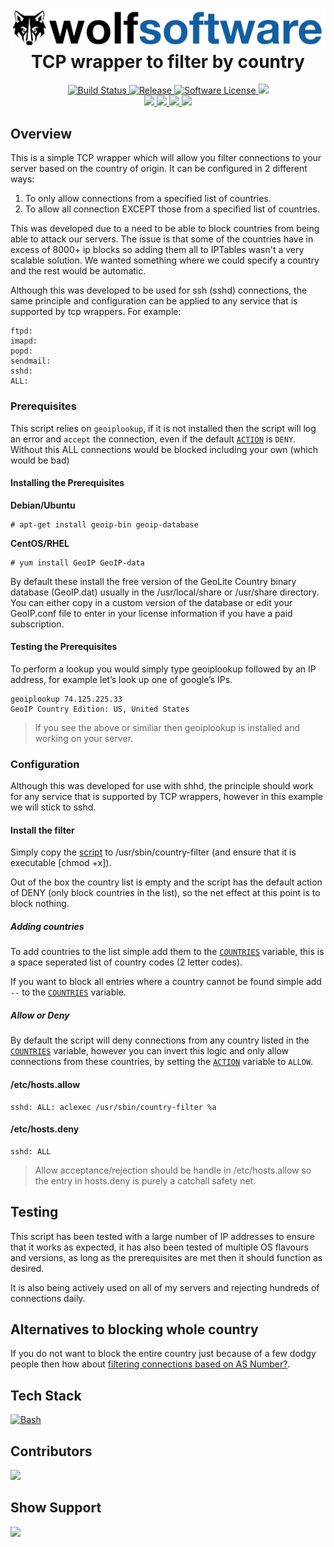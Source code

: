 <h1 align="center">
        <a href="https://github.com/WolfSoftware">
                <img src="https://github.com/WolfSoftware/branding/blob/master/images/general/banners/64/black-and-white.png?raw=true" alt="Wolf Software Logo" />
        </a>
        <br>
        TCP wrapper to filter by country
</h1>


<p align="center">
        <a href="https://travis-ci.com/SecOpsToolbox/tcp-wrappers-country-filter">
                <img src="https://img.shields.io/travis/com/SecOpsToolbox/tcp-wrappers-country-filter/master?style=for-the-badge&logo=travis" alt="Build Status">
        </a>
        <a href="https://github.com/SecOpsToolbox/tcp-wrappers-country-filter/releases/latest">
                <img src="https://img.shields.io/github/release/SecOpsToolbox/tcp-wrappers-country-filter?color=blue&style=for-the-badge&logo=github&logoColor=white&label=Latest%20Release" alt="Release">
        </a>
        <a href="LICENSE.md">
                <img src="https://img.shields.io/badge/license-MIT-blue?style=for-the-badge&logo=read-the-docs&logoColor=white" alt="Software License">
        </a>
        <a href="https://www.gnu.org/software/bash/">
                <img src="https://img.shields.io/badge/Developed%20in-bash-blue?logo=gnu-bash&logoColor=white&style=for-the-badge" />
        </a>
	<br>
        <a href=".github/CODE_OF_CONDUCT.md">
                <img src="https://img.shields.io/badge/Code%20of%20Conduct-blue?style=for-the-badge&logo=read-the-docs&logoColor=white" />
        </a>
        <a href=".github/CONTRIBUTING.md">
                <img src="https://img.shields.io/badge/Contributing-blue?style=for-the-badge&logo=read-the-docs&logoColor=white" />
        </a>
        <a href=".github/SECURITY.md">
                <img src="https://img.shields.io/badge/Report%20Security%20Concern-blue?style=for-the-badge&logo=read-the-docs&logoColor=white" />
        </a>
        <a href=".github/SUPPORT.md">
                <img src="https://img.shields.io/badge/Get%20Support-blue?style=for-the-badge&logo=read-the-docs&logoColor=white" />
        </a>
</p>

## Overview

This is a simple TCP wrapper which will allow you filter connections to your server based on the country of origin. It can be configured in 2 different ways:
1. To only allow connections from a specified list of countries.
2. To allow all connection EXCEPT those from a specified list of countries.

This was developed due to a need to be able to block countries from being able to attack our servers. The issue is that some of the countries have in excess of 8000+ ip blocks so adding them all to IPTables wasn't a very scalable solution. We wanted something where we could specify a country and the rest would be automatic.

Although this was developed to be used for ssh (sshd) connections, the same principle and configuration can be applied to any service that is supported by tcp wrappers. For example:
```
ftpd:
imapd:
popd:
sendmail:
sshd:
ALL:
```

### Prerequisites

This script relies on `geoiplookup`, if it is not installed then the script will log an error and `accept` the connection, even if the default [`ACTION`](src/country-filter.sh#L26) is `DENY`. Without this ALL connections would be blocked including your own (which would be bad)

#### Installing the Prerequisites

<b>Debian/Ubuntu</b>
```shell
# apt-get install geoip-bin geoip-database
```

<b>CentOS/RHEL</b>
```shell
# yum install GeoIP GeoIP-data
```

By default these install the free version of the GeoLite Country binary database (GeoIP.dat) usually in the /usr/local/share or /usr/share directory. You can either copy in a custom version of the database or edit your GeoIP.conf file to enter in your license information if you have a paid subscription.

#### Testing the Prerequisites

To perform a lookup you would simply type geoiplookup followed by an IP address, for example let’s look up one of google’s IPs.

```shell
geoiplookup 74.125.225.33
GeoIP Country Edition: US, United States
```
> If you see the above or similiar then geoiplookup is installed and working on your server.

### Configuration

Although this was developed for use with shhd, the principle should work for any service that is supported by TCP wrappers, however in this example we will stick to sshd.

#### Install the filter

Simply copy the [script](src/country-filter.sh) to /usr/sbin/country-filter (and ensure that it is executable [chmod +x]).

Out of the box the country list is empty and the script has the default action of DENY (only block countries in the list), so the net effect at this point is to block nothing.

##### Adding countries

To add countries to the list simple add them to the [`COUNTRIES`](src/country-filter.sh#L23) variable, this is a space seperated list of country codes (2 letter codes). 

If you want to block all entries where a country cannot be found simple add `--` to the [`COUNTRIES`](src/country-filter.sh#L23) variable.

##### Allow or Deny

By default the script will deny connections from any country listed in the [`COUNTRIES`](src/country-filter.sh#L23) variable, however you can invert this logic and only allow connections from these countries, by setting the [`ACTION`](src/country-filter.sh#L26) variable to `ALLOW`.

#### /etc/hosts.allow
```shell
sshd: ALL: aclexec /usr/sbin/country-filter %a 
```

#### /etc/hosts.deny
```shell
sshd: ALL
````
> Allow acceptance/rejection should be handle in /etc/hosts.allow so the entry in hosts.deny is purely a catchall safety net.

## Testing

This script has been tested with a large number of IP addresses to ensure that it works as expected, it has also been tested of multiple OS flavours and versions, as long as the prerequisites are met then it should function as desired.

It is also being actively used on all of my servers and rejecting hundreds of connections daily.

## Alternatives to blocking whole country

If you do not want to block the entire country just because of a few dodgy people then how about [filtering connections based on AS Number?](https://github.com/SecOpsToolkit/tcp-wrappers-asn-filter).


## Tech Stack

[![Bash](https://img.shields.io/badge/bash-blue?logo=gnu-bash&logoColor=white&style=for-the-badge)](https://www.gnu.org/software/bash/)


## Contributors

<p>
        <a href="https://github.com/TGWolf">
                <img src="https://img.shields.io/badge/Wolf-black?style=for-the-badge&logo=baidu&logoColor=white" />
        </a>
</p>

## Show Support

<p>
        <a href="https://ko-fi.com/wolfsoftware">
                <img src="https://img.shields.io/badge/Ko%20Fi-blue?style=for-the-badge&logo=ko-fi&logoColor=white" />
        </a>
</p>

